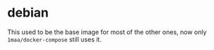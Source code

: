 # debian


This used to be the base image for most of the other ones, now only `1maa/docker-compose` still uses it.
